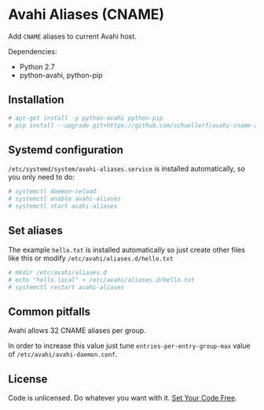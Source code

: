 # Avahi Aliases (CNAME)

Add `CNAME` aliases to current Avahi host.

Dependencies:
 * Python 2.7
 * python-avahi, python-pip

## Installation

```bash
# apt-get install -y python-avahi python-pip
# pip install --upgrade git+https://github.com/schuellerf/avahi-cname-aliases.git
```

## Systemd configuration
`/etc/systemd/system/avahi-aliases.service` is installed automatically, so you only need to do:
```bash
# systemctl daemon-reload
# systemctl enable avahi-aliases
# systemctl start avahi-aliases
```

## Set aliases
The example `hello.txt` is installed automatically so just create other files like this or modify `/etc/avahi/aliases.d/hello.txt`

```bash
# mkdir /etc/avahi/aliases.d
# echo "hello.local" > /etc/avahi/aliases.d/hello.txt
# systemctl restart avahi-aliases
```

## Common pitfalls

Avahi allows 32 CNAME aliases per group.

In order to increase this value just tune `entries-per-entry-group-max` 
value of `/etc/avahi/avahi-daemon.conf`.


## License

Code is unlicensed. Do whatever you want with it. [Set Your Code Free](http://unlicense.org/).
